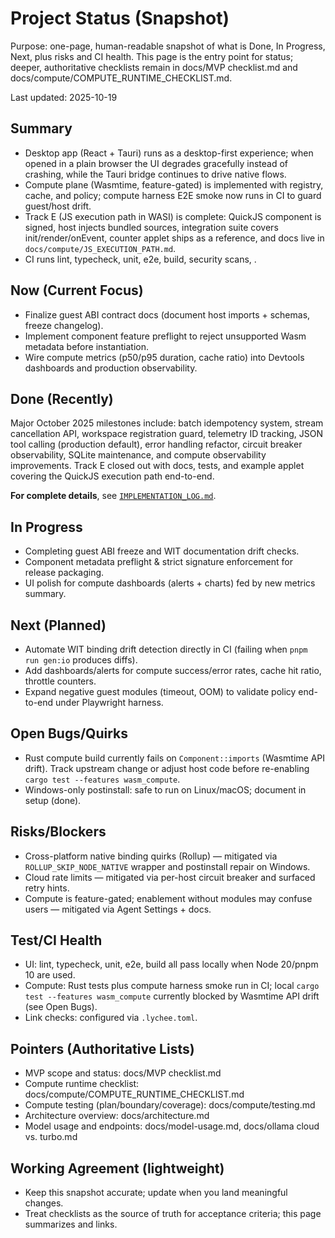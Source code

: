 # Project Status (Snapshot)

Purpose: one-page, human-readable snapshot of what is Done, In Progress, Next, plus risks and CI health. This page is the entry point for status; deeper, authoritative checklists remain in docs/MVP checklist.md and docs/compute/COMPUTE_RUNTIME_CHECKLIST.md.

Last updated: 2025-10-19

## Summary

- Desktop app (React + Tauri) runs as a desktop-first experience; when opened in a plain browser the UI degrades gracefully instead of crashing, while the Tauri bridge continues to drive native flows.
- Compute plane (Wasmtime, feature-gated) is implemented with registry, cache, and policy; compute harness E2E smoke now runs in CI to guard guest/host drift.
- Track E (JS execution path in WASI) is complete: QuickJS component is signed, host injects bundled sources, integration suite covers init/render/onEvent, counter applet ships as a reference, and docs live in `docs/compute/JS_EXECUTION_PATH.md`.
- CI runs lint, typecheck, unit, e2e, build, security scans, .

## Now (Current Focus)

- Finalize guest ABI contract docs (document host imports + schemas, freeze changelog).
- Implement component feature preflight to reject unsupported Wasm metadata before instantiation.
- Wire compute metrics (p50/p95 duration, cache ratio) into Devtools dashboards and production observability.

## Done (Recently)

Major October 2025 milestones include: batch idempotency system, stream cancellation API, workspace registration guard, telemetry ID tracking, JSON tool calling (production default), error handling refactor, circuit breaker observability, SQLite maintenance, and compute observability improvements.
Track E closed out with docs, tests, and example applet covering the QuickJS execution path end-to-end.

**For complete details**, see [`IMPLEMENTATION_LOG.md`](IMPLEMENTATION_LOG.md).

## In Progress

- Completing guest ABI freeze and WIT documentation drift checks.
- Component metadata preflight & strict signature enforcement for release packaging.
- UI polish for compute dashboards (alerts + charts) fed by new metrics summary.

## Next (Planned)

- Automate WIT binding drift detection directly in CI (failing when `pnpm run gen:io` produces diffs).
- Add dashboards/alerts for compute success/error rates, cache hit ratio, throttle counters.
- Expand negative guest modules (timeout, OOM) to validate policy end-to-end under Playwright harness.

## Open Bugs/Quirks

- Rust compute build currently fails on `Component::imports` (Wasmtime API drift). Track upstream change or adjust host code before re-enabling `cargo test --features wasm_compute`.
- Windows-only postinstall: safe to run on Linux/macOS; document in setup (done).

## Risks/Blockers

- Cross-platform native binding quirks (Rollup) — mitigated via `ROLLUP_SKIP_NODE_NATIVE` wrapper and postinstall repair on Windows.
- Cloud rate limits — mitigated via per-host circuit breaker and surfaced retry hints.
- Compute is feature-gated; enablement without modules may confuse users — mitigated via Agent Settings + docs.

## Test/CI Health

- UI: lint, typecheck, unit, e2e, build all pass locally when Node 20/pnpm 10 are used.
- Compute: Rust tests plus compute harness smoke run in CI; local `cargo test --features wasm_compute` currently blocked by Wasmtime API drift (see Open Bugs).
- Link checks: configured via `.lychee.toml`.

## Pointers (Authoritative Lists)

- MVP scope and status: docs/MVP checklist.md
- Compute runtime checklist: docs/compute/COMPUTE_RUNTIME_CHECKLIST.md
- Compute testing (plan/boundary/coverage): docs/compute/testing.md
- Architecture overview: docs/architecture.md
- Model usage and endpoints: docs/model-usage.md, docs/ollama cloud vs. turbo.md

## Working Agreement (lightweight)

- Keep this snapshot accurate; update when you land meaningful changes.
- Treat checklists as the source of truth for acceptance criteria; this page summarizes and links.

